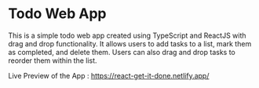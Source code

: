 <h1>Todo Web App</h1>
This is a simple todo web app created using TypeScript and ReactJS with drag and drop functionality. It allows users to add tasks to a list, mark them as completed, and delete them. Users can also drag and drop tasks to reorder them within the list.

Live Preview of the App : https://react-get-it-done.netlify.app/
